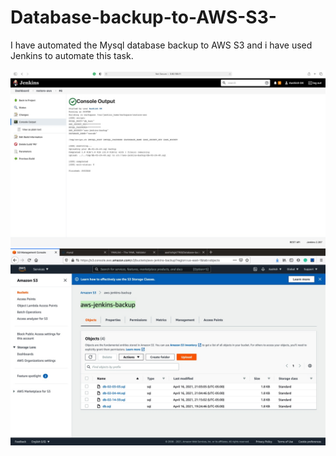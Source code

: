 # Database-backup-to-AWS-S3-

I have automated the Mysql database backup to AWS S3 and i have used Jenkins to automate this task. 

![Test Image 1](https://github.com/aashishgk7760/Database-backup-to-AWS-S3-/blob/master/a1.jpg)
![Test Image 1](https://github.com/aashishgk7760/Database-backup-to-AWS-S3-/blob/master/a2.jpg)
